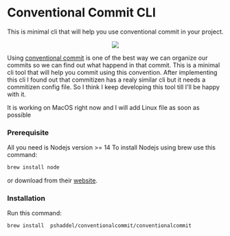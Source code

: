 # Conventional Commit CLI

This is minimal cli that will help you use conventional commit in your project.

<div style="text-align:center"><img src="https://user-images.githubusercontent.com/43247296/128090639-fcb89bff-1092-48fe-9085-3183595f5bd1.gif" /></div>

Using [conventional commit](https://www.conventionalcommits.org/en/v1.0.0/) is one of the best way we can organize our commits so we can find out what happend in that commit. This is a minimal cli tool that will help you commit using this convention.
After implementing this cli I found out that commitizen has a realy similar cli but it needs a commitizen config file. So I think I keep developing this tool till I'll be happy with it.

It is working on MacOS right now and I will add Linux file as soon as possible

### Prerequisite
All you need is Nodejs version  >= 14
To install Nodejs using brew use this command:
```bash
brew install node
```
or download from their [website](https://nodejs.org/en/download/).

### Installation
Run this command:
```bash
brew install  pshaddel/conventionalcommit/conventionalcommit
```


